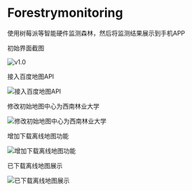 # Forestrymonitoring
使用树莓派等智能硬件监测森林，然后将监测结果展示到手机APP

初始界面截图

![v1.0](https://github.com/tucaoxingren/Forestrymonitoring/raw/master/Screenshot/device-2017-09-22-125911.png)

接入百度地图API

![接入百度地图API](https://github.com/tucaoxingren/Forestrymonitoring/raw/master/Screenshot/Screenshot_1506085470.png)

修改初始地图中心为西南林业大学

![修改初始地图中心为西南林业大学](https://github.com/tucaoxingren/Forestrymonitoring/raw/master/Screenshot/device-2017-09-27-210746.png)

增加下载离线地图功能

![增加下载离线地图功能](https://github.com/tucaoxingren/Forestrymonitoring/raw/master/Screenshot/device-2017-09-27-210817.png)

已下载离线地图展示

![已下载离线地图展示](https://github.com/tucaoxingren/Forestrymonitoring/raw/master/device-2017-09-27-210838.png)